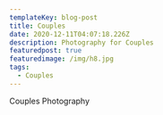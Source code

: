 ```yaml
---
templateKey: blog-post
title: Couples
date: 2020-12-11T04:07:18.226Z
description: Photography for Couples
featuredpost: true
featuredimage: /img/h8.jpg
tags:
  - Couples
---
```

Couples Photography